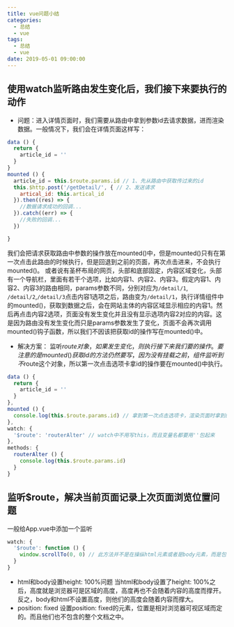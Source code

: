 ```yaml
---
title: vue问题小结
categories:
  - 总结
  - vue
tags:
  - 总结
  - vue
date: 2019-05-01 09:00:00
---
```


## 使用watch监听路由发生变化后，我们接下来要执行的动作
<!-- more -->
+ 问题：进入详情页面时，我们需要从路由中拿到参数id去请求数据，进而渲染数据。一般情况下，我们会在详情页面这样写：
```javascript
data () {
  return {
    article_id = ''
  }
}
mounted () {
  article_id = this.$route.params.id // 1、先从路由中获取传过来的id
  this.$http.post('/getDetail/', { // 2、发送请求
    artical_id: this.artical_id
  }).then((res) => {
    //数据请求成功的回调...
  }).catch((err) => {
    //失败的回调...
  })

}
```
我们会把请求获取路由中参数的操作放在mounted()中，但是mounted()只有在第一次点击此路由的时候执行，但是回退到之前的页面，再次点击进来，不会执行mounted()。
或者说有圣杯布局的网页，头部和底部固定，内容区域变化，头部有一个导航栏，里面有若干个选项，比如内容1、内容2、内容3。假定内容1、内容2、内容3的路由相同，params参数不同，分别对应为`/detail/1`, `/detail/2`,`/detail/3`点击内容1选项之后，路由变为`/detail/1`，执行详情组件中的mounted()，获取到数据之后，会在网站主体的内容区域显示相应的内容1。然后再点击内容2选项，页面没有发生变化并且没有显示选项内容2对应的内容。这是因为路由没有发生变化而只是params参数发生了变化，页面不会再次调用mounted()钩子函数，所以我们不因该把获取id的操作写在mounted()中。
+ 解决方案：
监听$route对象，如果发生变化，则执行接下来我们要的操作。要注意的是mounted()获取id的方法仍然要写，因为没有挂载之前，组件监听到不$route这个对象，所以第一次点击选项卡拿id的操作要在mounted()中执行。
```javascript
data () {
  return {
    article_id = ''
  }
},
mounted () {
  console.log(this.$route.params.id) // 拿到第一次点击选项卡，渲染页面时拿到的id
},
watch: {
  '$route': 'routerAlter' // watch中不用写this，而且变量名都要用''包起来
},
methods: {
  routerAlter () {
    console.log(this.$route.params.id)
  }
}
```

## 监听$route，解决当前页面记录上次页面浏览位置问题
一般给App.vue中添加一个监听
```javascript
watch: {
  '$route': function () {
    window.scrollTo(0, 0) // 此方法并不是在操纵html元素或者是body元素，而是包含html和body元素的整个文档，即使html或者body高度是0，只要整个文档有高度，此方法使用之后依然是有效果的。
  }
}
```
+ html和body设置height: 100%问题
  当html和body设置了height: 100%之后，高度就是浏览器可是区域的高度，高度再也不会随着内容的高度而撑开。反之，body和html不设置高度，则他们的高度会随着内容而撑大。
+ position: fixed
  设置position: fixed的元素，位置是相对浏览器可视区域而定的。而且他们也不包含的整个文档之中。
